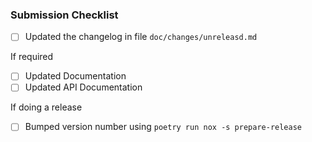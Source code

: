 ### Submission Checklist

* [ ] Updated the changelog in file `doc/changes/unreleasd.md`

If required
* [ ] Updated Documentation
* [ ] Updated API Documentation

If doing a release
* [ ] Bumped version number using `poetry run nox -s prepare-release`
